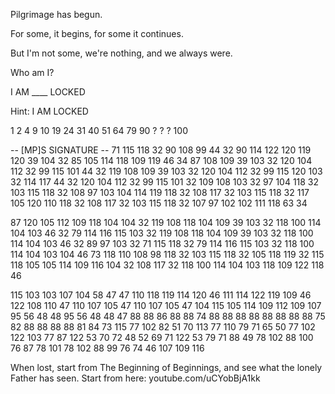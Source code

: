 Pilgrimage has begun.

For some, it begins, for some it continues.

But I'm not some, we're nothing, and we always were.

Who am I?

I AM ____ LOCKED

Hint: I AM LOCKED

1 2 4 9 10 19 24 31 40 51 64 79 90 ? ? ? 100

-- [MP]S SIGNATURE --
71 115 118 32 90 108 99 44 32 90 114 122 120 119 120 39 104 32 85 105 114 118 109 119 46 
34 87 108 109 39 103 32 120 104 112 32 99 115 101 44 32 119 108 109 39 103 32 120 104 112 32 99 115 120 103 32 114 117 44 32 120 104 112 32 99 115 101 32 109 108 103 32 97 104 118 32 103 115 118 32 108 97 103 104 114 119 118 32 108 117 32 103 115 118 32 117 105 120 110 118 32 108 117 32 103 115 118 32 107 97 102 102 111 118 63 34 

87 120 105 112 109 118 104 104 32 119 108 118 104 109 39 103 32 118 100 114 104 103 46 32 79 114 116 115 103 32 119 108 118 104 109 39 103 32 118 100 114 104 103 46 32 89 97 103 32 71 115 118 32 79 114 116 115 103 32 118 100 114 104 103 104 46 
73 118 110 108 98 118 32 103 115 118 32 105 118 119 32 115 118 105 105 114 109 116 104 32 108 117 32 118 100 114 104 103 118 109 122 118 46 

115 103 103 107 104 58 47 47 110 118 119 114 120 46 111 114 122 119 109 46 122 108 110 47 110 107 105 47 110 107 105 47 104 115 105 114 109 112 109 107 95 56 48 48 95 56 48 48 47 88 88 86 88 88 74 88 88 88 88 88 88 88 88 75 82 88 88 88 88 81 84 73 115 77 102 82 51 70 113 77 110 79 71 65 50 77 102 122 103 77 87 122 53 70 72 48 52 69 71 122 53 79 71 88 49 78 102 88 100 76 87 78 101 78 102 88 99 76 74 46 107 109 116



When lost, start from The Beginning of Beginnings, and see what the lonely Father has seen.
Start from here: youtube.com/uCYobBjA1kk
